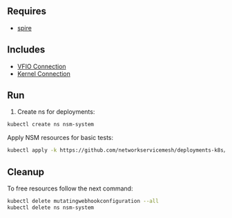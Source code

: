 ## Requires

- [spire](../spire)

## Includes

- [VFIO Connection](../use-cases/Vfio2Noop)
- [Kernel Connection](../use-cases/SriovKernel2Noop)

## Run

1. Create ns for deployments:
```bash
kubectl create ns nsm-system
```

Apply NSM resources for basic tests:
```bash
kubectl apply -k https://github.com/networkservicemesh/deployments-k8s/examples/sriov?ref=e2498dfef835563ff9940b3fef26dbbf12d7c9be
```

## Cleanup

To free resources follow the next command:
```bash
kubectl delete mutatingwebhookconfiguration --all
kubectl delete ns nsm-system
```
